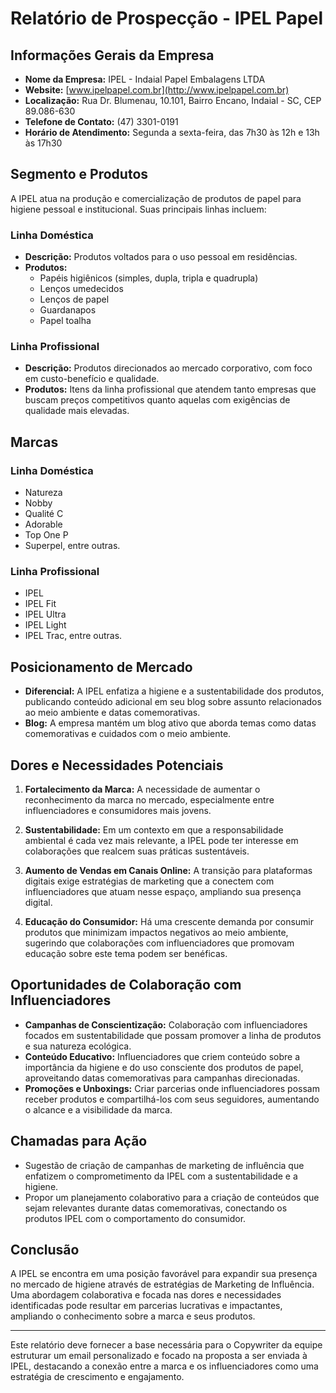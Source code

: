# Relatório de Prospecção - IPEL Papel

## Informações Gerais da Empresa
- **Nome da Empresa:** IPEL - Indaial Papel Embalagens LTDA
- **Website:** [www.ipelpapel.com.br](http://www.ipelpapel.com.br)
- **Localização:** Rua Dr. Blumenau, 10.101, Bairro Encano, Indaial - SC, CEP 89.086-630
- **Telefone de Contato:** (47) 3301-0191
- **Horário de Atendimento:** Segunda a sexta-feira, das 7h30 às 12h e 13h às 17h30

## Segmento e Produtos
A IPEL atua na produção e comercialização de produtos de papel para higiene pessoal e institucional. Suas principais linhas incluem:

### Linha Doméstica
- **Descrição:** Produtos voltados para o uso pessoal em residências.
- **Produtos:**
  - Papéis higiênicos (simples, dupla, tripla e quadrupla)
  - Lenços umedecidos
  - Lenços de papel
  - Guardanapos
  - Papel toalha

### Linha Profissional
- **Descrição:** Produtos direcionados ao mercado corporativo, com foco em custo-benefício e qualidade.
- **Produtos:** Itens da linha profissional que atendem tanto empresas que buscam preços competitivos quanto aquelas com exigências de qualidade mais elevadas.

## Marcas
### Linha Doméstica
- Natureza
- Nobby
- Qualité C
- Adorable
- Top One P
- Superpel, entre outras.

### Linha Profissional
- IPEL
- IPEL Fit
- IPEL Ultra
- IPEL Light
- IPEL Trac, entre outras.

## Posicionamento de Mercado
- **Diferencial:** A IPEL enfatiza a higiene e a sustentabilidade dos produtos, publicando conteúdo adicional em seu blog sobre assunto relacionados ao meio ambiente e datas comemorativas.
- **Blog:** A empresa mantém um blog ativo que aborda temas como datas comemorativas e cuidados com o meio ambiente.

## Dores e Necessidades Potenciais
1. **Fortalecimento da Marca:** A necessidade de aumentar o reconhecimento da marca no mercado, especialmente entre influenciadores e consumidores mais jovens.
  
2. **Sustentabilidade:** Em um contexto em que a responsabilidade ambiental é cada vez mais relevante, a IPEL pode ter interesse em colaborações que realcem suas práticas sustentáveis.

3. **Aumento de Vendas em Canais Online:** A transição para plataformas digitais exige estratégias de marketing que a conectem com influenciadores que atuam nesse espaço, ampliando sua presença digital.

4. **Educação do Consumidor:** Há uma crescente demanda por consumir produtos que minimizam impactos negativos ao meio ambiente, sugerindo que colaborações com influenciadores que promovam educação sobre este tema podem ser benéficas.

## Oportunidades de Colaboração com Influenciadores
- **Campanhas de Conscientização:** Colaboração com influenciadores focados em sustentabilidade que possam promover a linha de produtos e sua natureza ecológica.
- **Conteúdo Educativo:** Influenciadores que criem conteúdo sobre a importância da higiene e do uso consciente dos produtos de papel, aproveitando datas comemorativas para campanhas direcionadas.
- **Promoções e Unboxings:** Criar parcerias onde influenciadores possam receber produtos e compartilhá-los com seus seguidores, aumentando o alcance e a visibilidade da marca.

## Chamadas para Ação
- Sugestão de criação de campanhas de marketing de influência que enfatizem o comprometimento da IPEL com a sustentabilidade e a higiene.
- Propor um planejamento colaborativo para a criação de conteúdos que sejam relevantes durante datas comemorativas, conectando os produtos IPEL com o comportamento do consumidor.

## Conclusão
A IPEL se encontra em uma posição favorável para expandir sua presença no mercado de higiene através de estratégias de Marketing de Influência. Uma abordagem colaborativa e focada nas dores e necessidades identificadas pode resultar em parcerias lucrativas e impactantes, ampliando o conhecimento sobre a marca e seus produtos.

---

Este relatório deve fornecer a base necessária para o Copywriter da equipe estruturar um email personalizado e focado na proposta a ser enviada à IPEL, destacando a conexão entre a marca e os influenciadores como uma estratégia de crescimento e engajamento.